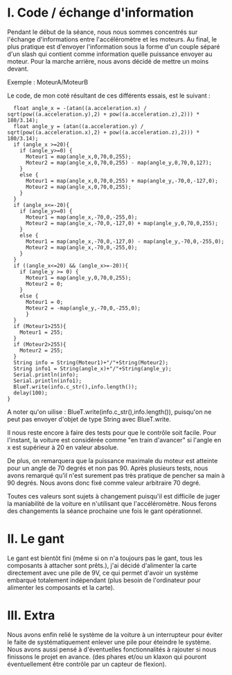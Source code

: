 # I. Code / échange d'information

Pendant le début de la séance, nous nous sommes concentrés sur l'échange d'informations entre l'accéléromètre et les moteurs.
Au final, le plus pratique est d'envoyer l'information sous la forme d'un couple séparé d'un slash qui contient comme information quelle puissance envoyer au moteur.
Pour la marche arrière, nous avons décidé de mettre un moins devant.

Exemple : MoteurA/MoteurB

Le code, de mon coté résultant de ces différents essais, est le suivant :

```
  float angle_x = -(atan((a.acceleration.x) / sqrt(pow((a.acceleration.y),2) + pow((a.acceleration.z),2))) * 180/3.14);
  float angle_y = (atan((a.acceleration.y) / sqrt(pow((a.acceleration.x),2) + pow((a.acceleration.z),2))) * 180/3.14);
  if (angle_x >=20){
    if (angle_y>=0) {
      Moteur1 = map(angle_x,0,70,0,255);
      Moteur2 = map(angle_x,0,70,0,255) - map(angle_y,0,70,0,127);
    }
    else {
      Moteur1 = map(angle_x,0,70,0,255) + map(angle_y,-70,0,-127,0);
      Moteur2 = map(angle_x,0,70,0,255);
    }
  }
  if (angle_x<=-20){
    if (angle_y>=0) {
      Moteur1 = map(angle_x,-70,0,-255,0);
      Moteur2 = map(angle_x,-70,0,-127,0) + map(angle_y,0,70,0,255);
    }
    else {
      Moteur1 = map(angle_x,-70,0,-127,0) - map(angle_y,-70,0,-255,0);
      Moteur2 = map(angle_x,-70,0,-255,0);
    }
  }
  if ((angle_x<=20) && (angle_x>=-20)){
    if (angle_y >= 0) {
      Moteur1 = map(angle_y,0,70,0,255);
      Moteur2 = 0;
    }
    else {
      Moteur1 = 0;
      Moteur2 = -map(angle_y,-70,0,-255,0);
      }
  }
  if (Moteur1>255){
    Moteur1 = 255;
  }
  if (Moteur2>255){
    Moteur2 = 255;
  }
  String info = String(Moteur1)+"/"+String(Moteur2);
  String info1 = String(angle_x)+"/"+String(angle_y);
  Serial.println(info);
  Serial.println(info1);
  BlueT.write(info.c_str(),info.length());
  delay(100);
}
```
A noter qu'on uilise : BlueT.write(info.c_str(),info.length()), puisqu'on ne peut pas envoyer d'objet de type String avec BlueT.write.

Il nous reste encore à faire des tests pour que le contrôle soit facile. Pour l'instant, la voiture est considérée comme "en train d'avancer" si l'angle en x est supérieur à 20 en valeur absolue.

De plus, on remarquera que la puissance maximale du moteur est atteinte pour un angle de 70 degrés et non pas 90. Après plusieurs tests, nous avons remarqué qu'il n'est surement pas très pratique de pencher sa main à 90 degrés. Nous avons donc fixé comme valeur arbitraire 70 degré.

Toutes ces valeurs sont sujets à changement puisqu'il est difficile de juger la maniabilité de la voiture en n'utilisant que l'accéléromètre.
Nous ferons des changements la séance prochaine une fois le gant opérationnel.

# II. Le gant

Le gant est bientôt fini (même si on n'a toujours pas le gant, tous les composants à attacher sont prêts.), j'ai décidé d'alimenter la carte directement avec une pile de 9V, ce qui permet d'avoir un système embarqué totalement indépendant (plus besoin de l'ordinateur pour alimenter les composants et la carte).

# III. Extra

Nous avons enfin relié le système de la voiture à un interrupteur pour éviter le faite de systématiquement enlever une pile pour éteindre le système.
Nous avons aussi pensé à d'éventuelles fonctionnalités à rajouter si nous finissons le projet en avance. (des phares et/ou un klaxon qui pouront éventuellement être contrôle par un capteur de flexion).

